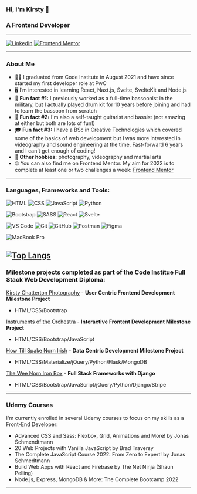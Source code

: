 ### Hi, I'm Kirsty 👋
### A Frontend Developer

---

[![LinkedIn](https://img.shields.io/badge/LinkedIn-0077B5?style=for-the-badge&logo=linkedin&logoColor=white)](https://www.linkedin.com/in/kirsty-c-154781a4/)
[![Frontend Mentor](https://img.shields.io/badge/frontend_mentor-ed2b49?style=for-the-badge&logo=frontend-mentor&logoColor=white)](https://www.frontendmentor.io/profile/KirstChat)

---

### About Me

- 👩‍💻 I graduated from Code Institute in August 2021 and have since started my first developer role at PwC
- 🖥 I’m interested in learning React, Naxt.js, Svelte, SvelteKit and Node.js
- 🥁 **Fun fact #1:** I previously worked as a full-time bassoonist in the military, but I actually played drum kit for 10 years before joining and had to learn the bassoon from scratch
- 🎸 **Fun fact #2:** I'm also a self-taught guitarist and bassist (not amazing at either but both are lots of fun!)
- 🎓 **Fun fact #3:** I have a BSc in Creative Technologies which covered some of the basics of web development but I was more interested in videography and sound engineering at the time. Fast-forward 6 years and I can't get enough of coding! 
- 📸 **Other hobbies:** photography, videography and martial arts
- 🤓 You can also find me on Frontend Mentor. My aim for 2022 is to complete at least one or two challenges a week: [Frontend Mentor](https://www.frontendmentor.io/profile/KirstChat)

---

### Languages, Frameworks and Tools:

![HTML](https://img.shields.io/badge/-HTML5-E34F26?logo=html5&logoColor=white&style=for-the-badge)
![CSS](https://img.shields.io/badge/-CSS3-1572B6?logo=css3&logoColor=white&style=for-the-badge)
![JavaScript](https://img.shields.io/badge/javascript-%23323330.svg?style=for-the-badge&logo=javascript&logoColor=%23F7DF1E)
![Python](https://img.shields.io/badge/python-3670A0?style=for-the-badge&logo=python&logoColor=ffdd54)

![Bootstrap](https://img.shields.io/badge/-Bootstrap-7952B3?logo=bootstrap&logoColor=white&style=for-the-badge)
![SASS](https://img.shields.io/badge/-sass-CC6699?logo=sass&logoColor=white&style=for-the-badge)
![React](https://img.shields.io/badge/React-20232A?style=for-the-badge&logo=react&logoColor=61DAFB)
![Svelte](https://img.shields.io/badge/svelte-%23f1413d.svg?style=for-the-badge&logo=svelte&logoColor=white)

![VS Code](https://img.shields.io/badge/-VS%20Code-007ACC?logo=visual-studio-code&logoColor=white&style=for-the-badge)
![Git](https://img.shields.io/badge/-Git-F05032?logo=git&logoColor=white&style=for-the-badge)
![GitHub](https://img.shields.io/badge/-GitHub-181717?logo=github&logoColor=white&style=for-the-badge)
![Postman](https://img.shields.io/badge/Postman-FF6C37?style=for-the-badge&logo=postman&logoColor=white)
![Figma](https://img.shields.io/badge/figma-%23F24E1E.svg?style=for-the-badge&logo=figma&logoColor=white)

![MacBook Pro](https://img.shields.io/badge/Apple-MacBook_Pro_2017-999999?style=for-the-badge&logo=apple&logoColor=white)

[![Top Langs](https://github-readme-stats.vercel.app/api/top-langs/?username=KirstChat&layout=compact)](https://github.com/KirstChat/github-readme-stats)
---

### Milestone projects completed as part of the Code Institue Full Stack Web Development Diploma:
  
[Kirsty Chatterton Photography](https://github.com/KirstChat/kirsty-chatterton-photography) - **User Centric Frontend Development Milestone Project** 
- HTML/CSS/Bootstrap

[Instruments of the Orchestra](https://github.com/KirstChat/instruments-of-the-orchestra) - **Interactive Frontent Development Milestone Project**
- HTML/CSS/Bootstrap/JavaScript

[How Till Spake Norn Irish](https://github.com/KirstChat/how-till-spake-norn-irish) - **Data Centric Development Milestone Project**
- HTML/CSS/Materialize/jQuery/Python/Flask/MongoDB

[The Wee Norn Iron Box](https://github.com/KirstChat/the-wee-norn-iron-box) - **Full Stack Frameworks with Django**
- HTML/CSS/Bootstrap/JavaScript/jQuery/Python/Django/Stripe

---

### Udemy Courses

I'm currently enrolled in several Udemy courses to focus on my skills as a Front-End Developer:

- Advanced CSS and Sass: Flexbox, Grid, Animations and More! by Jonas Schmendtmann
- 20 Web Projects with Vanilla JavaScript by Brad Traversy
- The Complete JavaScript Course 2022: From Zero to Expert! by Jonas Schmedtmann
- Build Web Apps with React and Firebase by The Net Ninja (Shaun Pelling)
- Node.js, Express, MongoDB & More: The Complete Bootcamp 2022

---
